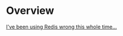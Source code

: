 # Overview

[I've been using Redis wrong this whole time...](https://www.youtube.com/watch?v=WQ61RL1GpEE)  